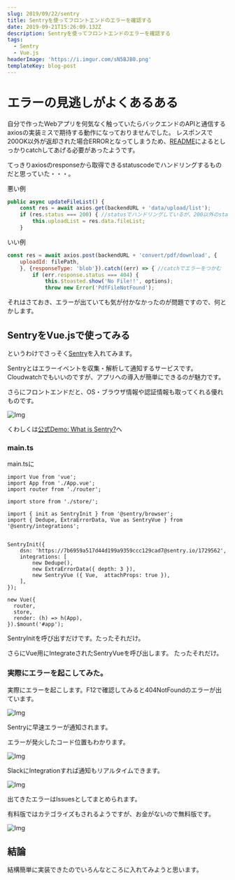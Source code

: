 ```yaml
---
slug: 2019/09/22/sentry
title: Sentryを使ってフロントエンドのエラーを確認する
date: 2019-09-21T15:26:09.132Z
description: Sentryを使ってフロントエンドのエラーを確認する
tags:
  - Sentry
  - Vue.js
headerImage: 'https://i.imgur.com/sN5BJB0.png'
templateKey: blog-post
---
```

# エラーの見逃しがよくあるある

自分で作ったWebアプリを何気なく触っていたらバックエンドのAPIと通信するaxiosの実装ミスで期待する動作になっておりませんでした。
レスポンスで200OK以外が返却された場合ERRORとなってしまうため、[README](https://github.com/axios/axios#handling-errors)によるとしっかりcatchしてあげる必要があったようです。

てっきりaxiosのresponseから取得できるstatuscodeでハンドリングするものだと思っていた・・・。

悪い例

```javascript
public async updateFileList() {
    const res = await axios.get(backendURL + 'data/upload/list');
    if (res.status === 200) { //statusでハンドリングしているが、200以外のstatusは設定されない・・
        this.uploadList = res.data.fileList;
    }
```

いい例

```javascript
const res = await axios.post(backendURL + 'convert/pdf/download', {
    uploadId: filePath,
    }, {responseType: 'blob'}).catch((err) => { //catchでエラーをつかむ
        if (err.response.status === 404) {
            this.$toasted.show('No File!!', options);
            throw new Error('PdfFileNotFound');
```

それはさておき、エラーが出ていても気が付かなかったのが問題ですので、何とかします。

## SentryをVue.jsで使ってみる

というわけでさっそく[Sentry](https://github.com/getsentry/sentry)を入れてみます。

Sentryとはエラーイベントを収集・解析して通知するサービスです。
Cloudwatchでもいいのですが、アプリへの導入が簡単にできるのが魅力です。

さらにフロントエンドだと、OS・ブラウザ情報や認証情報も取ってくれる優れものです。

![Img](https://i.imgur.com/7dWvynP.png)

くわしくは[公式Demo: What is Sentry?](https://sentry.io/_/demo/?referrer=welcome)へ

### main.ts

main.tsに

```javascript{numberLines: 1}{7-8,11-18}
import Vue from 'vue';
import App from './App.vue';
import router from './router';

import store from './store/';

import { init as SentryInit } from '@sentry/browser';
import { Dedupe, ExtraErrorData, Vue as SentryVue } from '@sentry/integrations';


SentryInit({
    dsn: 'https://7b6959a517d44d199a9359ccc129cad7@sentry.io/1729562',
    integrations: [
        new Dedupe(),
        new ExtraErrorData({ depth: 3 }),
        new SentryVue ({ Vue,  attachProps: true }),
    ],
});

new Vue({
  router,
  store,
  render: (h) => h(App),
}).$mount('#app');
```

SentryInitを呼び出すだけです。たったそれだけ。

さらにVue用にIntegrateされたSentryVueを呼び出します。
たったそれだけ。

### 実際にエラーを起こしてみた。

実際にエラーを起こします。F12で確認してみると404NotFoundのエラーが出ています。

![Img](https://i.imgur.com/BUHjgkf.png)

Sentryに早速エラーが通知されます。

エラーが発火したコード位置もわかります。

![Img](https://i.imgur.com/Sss0JTL.png)

SlackにIntegrationすれば通知もリアルタイムできます。

![Img](https://i.imgur.com/qQSiDrc.png)

出てきたエラーはIssuesとしてまとめられます。

有料版ではカテゴライズもされるようですが、お金がないので無料版です。

![Img](https://i.imgur.com/IoLPNNW.png)

## 結論

結構簡単に実装できたのでいろんなところに入れてみようと思います。
